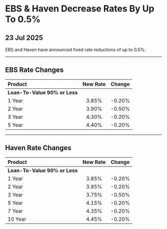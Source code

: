 # EBS & Haven Decrease Rates By Up To 0.5%

## 23 Jul 2025

EBS and Haven have announced fixed rate reductions of up to 0.5%.

---

## **EBS Rate Changes**

| Product | New Rate | Change |
| :--- | :----: | :----: |
| **Loan-To-Value 90% or Less** | | |
| 1 Year | 3.85% | -0.20% |
| 2 Year | 3.90% | -0.50% |
| 3 Year | 4.30% | -0.20% |
| 5 Year | 4.40% | -0.20% |

---

## **Haven Rate Changes**

| Product | New Rate | Change |
| :--- | :----: | :----: |
| **Loan-To-Value 90% or Less** | | |
| 1 Year | 3.85% | -0.20% |
| 2 Year | 3.95% | -0.20% |
| 3 Year | 3.75% | -0.50% |
| 5 Year | 4.15% | -0.20% |
| 7 Year | 4.35% | -0.20% |
| 10 Year | 4.45% | -0.20% |
